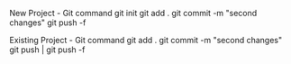 New Project - Git command
git init
git add .
git commit -m "second changes" git push -f

Existing Project - Git command
git add .
git commit -m "second changes"
git push | git push -f
